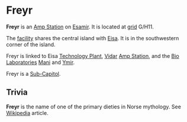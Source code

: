 # Freyr

**Freyr** is an [Amp Station](../locations/Amp_Station.md) on
[Esamir](../locations/Esamir.md). It is located at
[grid](../terminology/Map_grid.md) G/H11.

The [facility](../locations/Facilities.md) shares the central island with
[Eisa](Eisa.md). It is in the southwestern corner of the island.

Freyr is linked to Eisa [Technology Plant](../locations/Technology_Plant.md),
[Vidar](Vidar.md) [Amp Station](../locations/Amp_Station.md), and the
[Bio Laboratories](../locations/Bio_Laboratory.md) [Mani](Mani.md) and
[Ymir](Ymir.md).

Freyr is a [Sub-Capitol](../locations/Sub-Capitol.md).

## Trivia

**Freyr** is the name of one of the primary dieties in Norse mythology. See
[Wikipedia](http://en.wikipedia.org/wiki/Freyr) article.

